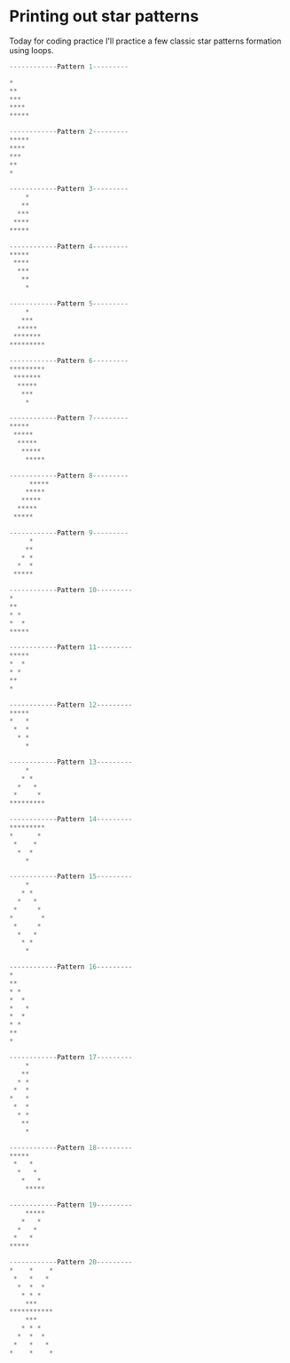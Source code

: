 
# Printing out star patterns

Today for coding practice I'll practice a few classic star patterns formation using loops.

``` python
------------Pattern 1---------

*
**
***
****
*****
```

``` python
------------Pattern 2---------
*****
****
***
**
*
```

``` python
------------Pattern 3---------
    *
   **
  ***
 ****
*****
```

``` python
------------Pattern 4---------
*****
 ****
  ***
   **
    *
```

``` python
------------Pattern 5---------
    *    
   ***
  *****
 *******
*********
```

``` python
------------Pattern 6---------
*********
 *******
  *****
   ***
    *
```

``` python
------------Pattern 7---------
*****
 *****
  *****
   *****
    *****
```

``` python
------------Pattern 8---------
     *****
    *****
   *****
  *****
 *****
```

``` python
------------Pattern 9---------
     *
    **
   * *
  *  *
 *****
```

``` python
------------Pattern 10---------
*
**
* *
*  *
*****
```

``` python
------------Pattern 11---------
*****
*  *
* *
**
*
```

``` python
------------Pattern 12---------
*****
*   *
 *  *
  * *
    *
```

``` python
------------Pattern 13---------
    *
   * *
  *   *
 *     *
*********
```

``` python
------------Pattern 14---------
*********
*      *
 *    *
  *  *
    *
```

``` python
------------Pattern 15---------
    *
   * *
  *   *
 *     *
*       *
 *     *
  *   *
   * *
    *
```

``` python
------------Pattern 16---------
*
**
* *
*  *
*   *
*  *
* *
**
*
```

``` python
------------Pattern 17---------
    *
   **
  * *
 *  *
*   *
 *  *
  * *
   **
    *
```

``` python
------------Pattern 18---------
*****
 *   *
  *   *
   *   *
    *****
```

``` python
------------Pattern 19---------
    *****
   *   *
  *   *
 *   *
*****
```

``` python
------------Pattern 20---------
*    *    *
 *   *   *
  *  *  *
   * * *
    ***
***********
    ***
   * * *
  *  *  *
 *   *   *
*    *    *
```